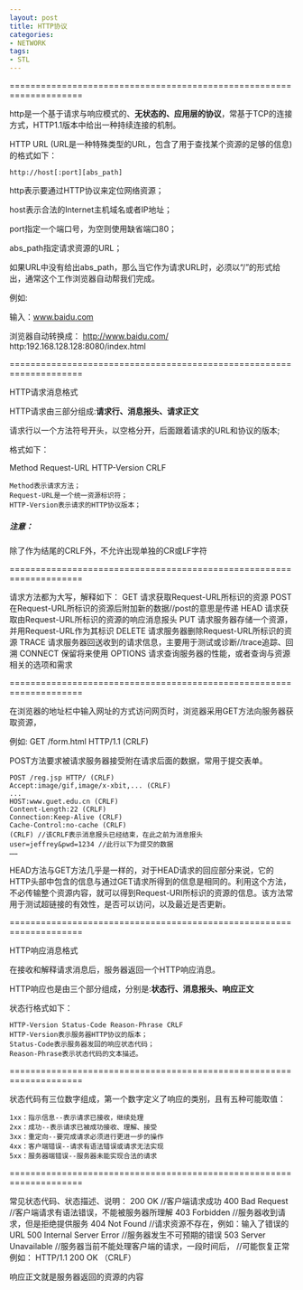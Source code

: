 ```yaml
---
layout: post
title: HTTP协议
categories:
- NETWORK
tags:
- STL
---
```


====================================================================

http是一个基于请求与响应模式的、**无状态的、应用层的协议**，常基于TCP的连接方式，HTTP1.1版本中给出一种持续连接的机制。

HTTP URL (URL是一种特殊类型的URL，包含了用于查找某个资源的足够的信息)的格式如下：

	http://host[:port][abs_path]

http表示要通过HTTP协议来定位网络资源；

host表示合法的Internet主机域名或者IP地址；

port指定一个端口号，为空则使用缺省端口80；

abs_path指定请求资源的URL；

如果URL中没有给出abs_path，那么当它作为请求URL时，必须以“/”的形式给出，通常这个工作浏览器自动帮我们完成。

例如:

输入：www.baidu.com

浏览器自动转换成：
	http://www.baidu.com/
	http:192.168.128.128:8080/index.html

====================================================================

HTTP请求消息格式

HTTP请求由三部分组成:**请求行、消息报头、请求正文**

请求行以一个方法符号开头，以空格分开，后面跟着请求的URL和协议的版本;

格式如下：

Method Request-URL HTTP-Version CRLF

	Method表示请求方法；
	Request-URL是一个统一资源标识符；
	HTTP-Version表示请求的HTTP协议版本；
##### 注意：
除了作为结尾的CRLF外，不允许出现单独的CR或LF字符

====================================================================

请求方法都为大写，解释如下：
	GET 请求获取Request-URL所标识的资源
	POST 在Request-URL所标识的资源后附加新的数据//post的意思是传递
	HEAD 请求获取由Request-URL所标识的资源的响应消息报头
	PUT 请求服务器存储一个资源，并用Request-URL作为其标识
	DELETE 请求服务器删除Request-URL所标识的资源
	TRACE 请求服务器回送收到的请求信息，主要用于测试或诊断//trace追踪、回溯
	CONNECT 保留将来使用
	OPTIONS 请求查询服务器的性能，或者查询与资源相关的选项和需求

====================================================================

在浏览器的地址栏中输入网址的方式访问网页时，浏览器采用GET方法向服务器获取资源，

例如:
	GET /form.html HTTP/1.1 (CRLF)	

POST方法要求被请求服务器接受附在请求后面的数据，常用于提交表单。

	POST /reg.jsp HTTP/ (CRLF)
	Accept:image/gif,image/x-xbit,... (CRLF)
	...
	HOST:www.guet.edu.cn (CRLF)
	Content-Length:22 (CRLF)
	Connection:Keep-Alive (CRLF)
	Cache-Control:no-cache (CRLF)
	(CRLF) //该CRLF表示消息报头已经结束，在此之前为消息报头
	user=jeffrey&pwd=1234 //此行以下为提交的数据
	……

HEAD方法与GET方法几乎是一样的，对于HEAD请求的回应部分来说，它的HTTP头部中包含的信息与通过GET请求所得到的信息是相同的。利用这个方法，不必传输整个资源内容，就可以得到Request-URI所标识的资源的信息。该方法常用于测试超链接的有效性，是否可以访问，以及最近是否更新。

====================================================================

HTTP响应消息格式

在接收和解释请求消息后，服务器返回一个HTTP响应消息。

HTTP响应也是由三个部分组成，分别是:**状态行、消息报头、响应正文**

状态行格式如下：

	HTTP-Version Status-Code Reason-Phrase CRLF
	HTTP-Version表示服务器HTTP协议的版本；
	Status-Code表示服务器发回的响应状态代码；
	Reason-Phrase表示状态代码的文本描述。

====================================================================

状态代码有三位数字组成，第一个数字定义了响应的类别，且有五种可能取值：

	1xx：指示信息--表示请求已接收，继续处理
	2xx：成功--表示请求已被成功接收、理解、接受
	3xx：重定向--要完成请求必须进行更进一步的操作
	4xx：客户端错误--请求有语法错误或请求无法实现
	5xx：服务器端错误--服务器未能实现合法的请求

====================================================================

常见状态代码、状态描述、说明：
	200 OK //客户端请求成功
	400 Bad Request //客户端请求有语法错误，不能被服务器所理解
	403 Forbidden //服务器收到请求，但是拒绝提供服务
	404 Not Found //请求资源不存在，例如：输入了错误的URL
	500 Internal Server Error //服务器发生不可预期的错误
	503 Server Unavailable //服务器当前不能处理客户端的请求，一段时间后， //可能恢复正常
例如：
	HTTP/1.1 200 OK （CRLF）

响应正文就是服务器返回的资源的内容
